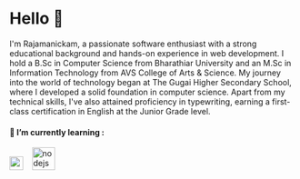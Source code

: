 <h1 align="left">Hello 👋</h1>
<p align="left">I'm Rajamanickam, a passionate software enthusiast with a strong educational background and hands-on experience in web development. I hold a B.Sc in Computer Science from Bharathiar University and an M.Sc in Information Technology from AVS College of Arts & Science. My journey into the world of technology began at The Gugai Higher Secondary School, where I developed a solid foundation in computer science. Apart from my technical skills, I've also attained proficiency in typewriting, earning a first-class certification in English at the Junior Grade level.</p>

<h4>🌱 I’m currently learning : </h4>
<picture>
  <img width="24" height="24" src="https://img.icons8.com/external-tal-revivo-color-tal-revivo/24/external-mongodb-a-cross-platform-document-oriented-database-program-logo-color-tal-revivo.png" alt="external-mongodb-a-cross-platform-document-oriented-database-program-logo-color-tal-revivo"/>&nbsp;&nbsp;&nbsp;
  <img width="40" height="40" src="https://img.icons8.com/color/48/nodejs.png" alt="nodejs"/>
</picture>
